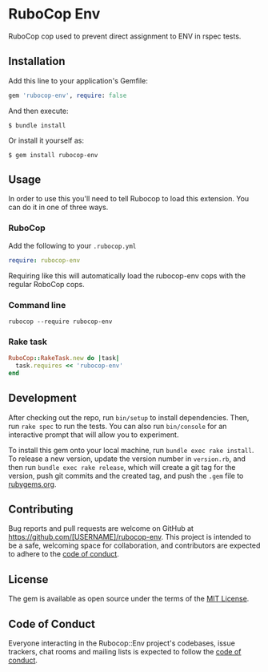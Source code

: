 # RuboCop Env

RuboCop cop used to prevent direct assignment to ENV in rspec tests.

## Installation

Add this line to your application's Gemfile:

```ruby
gem 'rubocop-env', require: false
```

And then execute:

    $ bundle install

Or install it yourself as:

    $ gem install rubocop-env

## Usage

In order to use this you'll need to tell Rubocop to load this extension. You can do it in one of three ways.

### RuboCop

Add the following to your `.rubocop.yml`

```yaml
require: rubocop-env
```
Requiring like this will automatically load the rubocop-env cops with the regular RoboCop cops.

### Command line

```
rubocop --require rubocop-env
```

### Rake task

```ruby
RuboCop::RakeTask.new do |task|
  task.requires << 'rubocop-env'
end
```

## Development

After checking out the repo, run `bin/setup` to install dependencies. Then, run `rake spec` to run the tests. You can also run `bin/console` for an interactive prompt that will allow you to experiment.

To install this gem onto your local machine, run `bundle exec rake install`. To release a new version, update the version number in `version.rb`, and then run `bundle exec rake release`, which will create a git tag for the version, push git commits and the created tag, and push the `.gem` file to [rubygems.org](https://rubygems.org).

## Contributing

Bug reports and pull requests are welcome on GitHub at https://github.com/[USERNAME]/rubocop-env. This project is intended to be a safe, welcoming space for collaboration, and contributors are expected to adhere to the [code of conduct](https://github.com/[USERNAME]/rubocop-env/blob/main/CODE_OF_CONDUCT.md).

## License

The gem is available as open source under the terms of the [MIT License](https://opensource.org/licenses/MIT).

## Code of Conduct

Everyone interacting in the Rubocop::Env project's codebases, issue trackers, chat rooms and mailing lists is expected to follow the [code of conduct](https://github.com/[USERNAME]/rubocop-env/blob/main/CODE_OF_CONDUCT.md).
